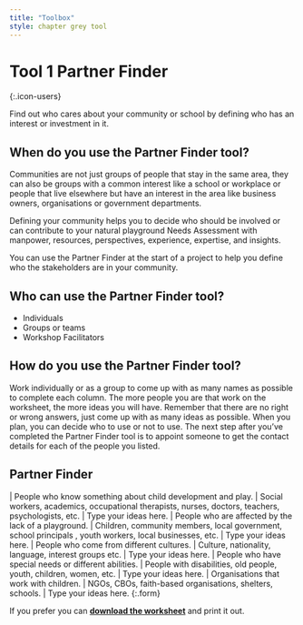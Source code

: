 ```yaml
---
title: "Toolbox"
style: chapter grey tool
---
```


# **Tool 1** Partner Finder
{:.icon-users}

Find out who cares about your community or school by defining who has an interest or investment in it.

## When do you use the Partner Finder tool?

Communities are not just groups of people that stay in the same area, they can also be groups with a common interest like a school or workplace or people that live elsewhere but have an interest in the area like business owners, organisations or government departments.

Defining your community helps you to decide who should be involved or can contribute to your natural playground Needs Assessment with manpower, resources, perspectives, experience, expertise, and insights.

You can use the Partner Finder at the start of a project to help you define who the stakeholders are in your community.

## Who can use the Partner Finder tool?

-   Individuals
-   Groups or teams
-   Workshop Facilitators

## How do you use the Partner Finder tool?

Work individually or as a group to come up with as many names as possible to complete each column. The more people you are that work on the worksheet, the more ideas you will have. Remember that there are no right or wrong answers, just come up with as many ideas as possible. When you plan, you can decide who to use or not to use. The next step after you’ve completed the Partner Finder tool is to appoint someone to get the contact details for each of the people you listed.

## Partner Finder

| People who know something about child development and play. | Social workers, academics, occupational therapists, nurses, doctors, teachers, psychologists, etc. | Type your ideas here.
| People who are affected by the lack of a playground. | Children, community members, local government, school principals , youth workers, local businesses, etc. | Type your ideas here.
| People who come from different cultures. | Culture, nationality, language, interest groups etc. | Type your ideas here.
| People who have special needs or different abilities. | People with disabilities, old people, youth, children, women, etc. | Type your ideas here.
| Organisations that work with children. | NGOs, CBOs, faith-based organisations, shelters, schools. | Type your ideas here.
{:.form}

If you prefer you can [**download the worksheet**](AW-partner-finder) and print it out.

